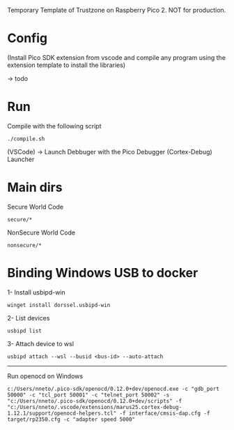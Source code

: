Temporary Template of Trustzone on Raspberry Pico 2. NOT for production.

# Config 

(Install Pico SDK extension from vscode and compile any program using  the extension template to install the libraries) 

-> todo

# Run 


Compile with the following script

```
./compile.sh
```

(VSCode) -> Launch Debbuger with the Pico Debugger (Cortex-Debug) Launcher 


# Main dirs

Secure World Code

```
secure/*

```

NonSecure World Code

```
nonsecure/*

```





# Binding Windows USB to docker 

1- Install usbipd-win

```
winget install dorssel.usbipd-win
```

2- List devices
```
usbipd list
```

3- Attach device to wsl

```
usbipd attach --wsl --busid <bus-id> --auto-attach
```


---

Run openocd on Windows
```
c:/Users/nneto/.pico-sdk/openocd/0.12.0+dev/openocd.exe -c "gdb_port 50000" -c "tcl_port 50001" -c "telnet_port 50002" -s "c:/Users/nneto/.pico-sdk/openocd/0.12.0+dev/scripts" -f "c:/Users/nneto/.vscode/extensions/marus25.cortex-debug-1.12.1/support/openocd-helpers.tcl" -f interface/cmsis-dap.cfg -f target/rp2350.cfg -c "adapter speed 5000" 
```